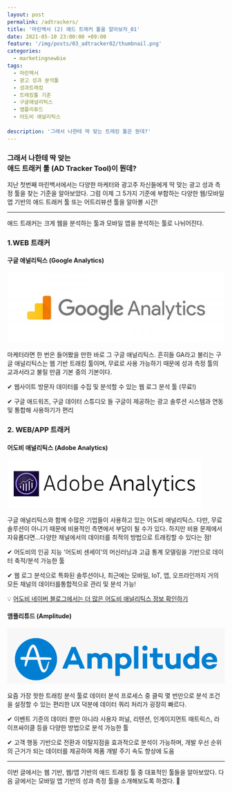 ```yaml
---
layout: post
permalink: /adtrackers/
title: '마린백서 (2) 애드 트래커 툴을 알아보자_01'
date: 2021-05-10 23:00:00 +09:00
feature: '/img/posts/03_adtracker02/thumbnail.png'
categories:
  - marketingnewbie
tags:
  - 마린백서
  - 광고 성과 분석툴
  - 성과트래킹
  - 트래킹툴 기준
  - 구글애널리틱스
  - 앰플리튜드
  - 어도비 애널리틱스

description: '그래서 나한테 딱 맞는 트래킹 툴은 뭔데?'
---
```


### 그래서 나한테 딱 맞는 <br> 애드 트래커 툴 (AD Tracker Tool)이 뭔데?

지난 첫번째 마린백서에서는 다양한 마케터와 광고주 자신들에게 딱 맞는 광고 성과 측정 툴을 찾는 기준을 알아보았다. 그럼 이제 그 5가지 기준에 부합하는 다양한 웹/모바일 앱 기반의 애드 트래커 툴 또는 어트리뷰션 툴을 알아볼 시간!

___

애드 트래커는 크게 웹을 분석하는 툴과 모바일 앱을 분석하는 툴로 나뉘어진다.

### 1.WEB 트래커

#### 구글 애널리틱스 (Google Analytics)
![GA](/img/posts/03_adtracker02/01.jpg)

마케터라면 한 번은 들어봤을 만한 바로 그 구글 애널리틱스. 흔히들 GA라고 불리는 구글 애널리틱스는 웹 기반 트래킹 툴이며, 무료로 사용 가능하기 때문에 성과 측정 툴의 교과서라고 불릴 만큼 기본 중의 기본이다.

✔ 웹사이트 방문자 데이터를 수집 및 분석할 수 있는 웹 로그 분석 툴 (무료!)

✔ 구글 애드워즈, 구글 데이터 스튜디오 들 구글이 제공하는 광고 솔루션 시스템과 연동 및 통합해 사용하기가 편리


### 2. WEB/APP 트래커

#### 어도비 애널리틱스 (Adobe Analytics)

![AA](/img/posts/03_adtracker02/02.png)

구글 애널리틱스와 함께 수많은 기업들이 사용하고 있는 어도비 애널리틱스. 다만, 무료 솔루션이 아니기 때문에 비용적인 측면에서 부담이 될 수가 있다. 하지만 비용 문제에서 자유롭다면...다양한 채널에서의 데이터를 최적의 방법으로 트래킹할 수 있다는 점!

✔ 어도비의 인공 지능 '어도비 센세이'의 머신러닝과 고급 통계 모델링을 기반으로 데이터 축적/분석 가능한 툴

✔ 웹 로그 분석으로 특화된 솔루션이나, 최근에는 모바일, IoT, 앱, 오프라인까지 거의 모든 채널의 데이터를통합적으로 관리 및 분석 가능!

💡 [어도비 네이버 블로그에서는 더 많은 어도비 애널리틱스 정보 확인하기](https://blog.naver.com/adobe_kr)


#### 앰플리튜드 (Amplitude)
![AM](/img/posts/03_adtracker02/03.png)

요즘 가장 핫한 트래킹 분석 툴로 데이터 분석 프로세스 중 클릭 몇 번만으로 분석 조건을 설정할 수 있는 편리한 UX 덕분에 데이터 쿼리 처리가 굉장히 빠르다.

✔ 이벤트 기준의 데이터 뿐만 아니라 사용자 퍼널, 리텐션, 인게이지먼트 매트릭스, 라이프싸이클 등을 다양한 방법으로 분석 가능한 툴

✔ 고객 행동 기반으로 전환과 이탈지점을 효과적으로 분석이 가능하며, 개발 우선 순위의 근거가 되는 데이터를 제공하여 제품 개발 주기 속도 향상에 도움

___

이번 글에서는 웹 기반, 웹/앱 기반의 애드 트래킹 툴 중 대표적인 툴들을 알아보았다. 다음 글에서는 모바일 앱 기반의 성과 측정 툴을 소개해보도록 하겠다. 📱
